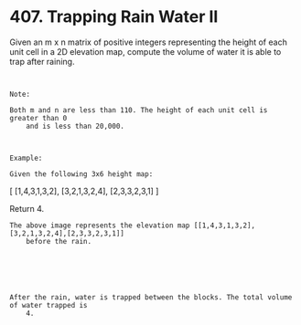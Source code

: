 # 407. Trapping Rain Water II

Given an m x n matrix of positive integers representing the height of each unit
        cell in a 2D elevation map, compute the volume of water it is able to trap after raining.
    

     

    Note:

    Both m and n are less than 110. The height of each unit cell is greater than 0
        and is less than 20,000.

     

    Example:

    Given the following 3x6 height map:
[
  [1,4,3,1,3,2],
  [3,2,1,3,2,4],
  [2,3,3,2,3,1]
]

Return 4.

    
        

    The above image represents the elevation map [[1,4,3,1,3,2],[3,2,1,3,2,4],[2,3,3,2,3,1]]
        before the rain.

     

    
        

    After the rain, water is trapped between the blocks. The total volume of water trapped is
        4.
